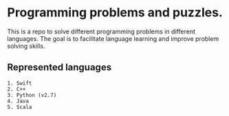 # Programming problems and puzzles.

This is a repo to solve different programming problems in different languages.
The goal is to facilitate language learning and improve problem solving skills. 

## Represented languages 
    1. Swift 
    2. C++
    3. Python (v2.7)
    4. Java
    5. Scala